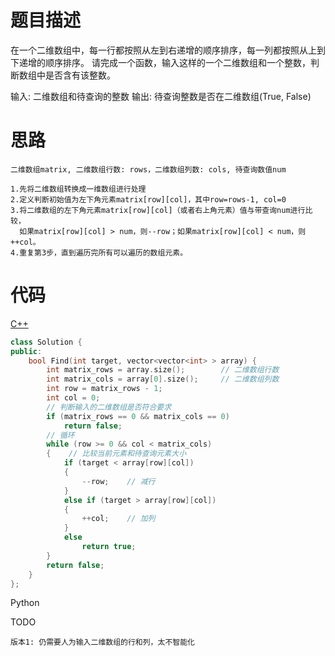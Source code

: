 # 题目描述

在一个二维数组中，每一行都按照从左到右递增的顺序排序，每一列都按照从上到下递增的顺序排序。
请完成一个函数，输入这样的一个二维数组和一个整数，判断数组中是否含有该整数。

输入: 二维数组和待查询的整数
输出: 待查询整数是否在二维数组(True, False)

# 思路

	二维数组matrix, 二维数组行数: rows，二维数组列数: cols, 待查询数值num
	
	1.先将二维数组转换成一维数组进行处理
	2.定义判断初始值为左下角元素matrix[row][col]，其中row=rows-1, col=0
	3.将二维数组的左下角元素matrix[row][col]（或者右上角元素）值与带查询num进行比较，
	  如果matrix[row][col] > num，则--row；如果matrix[row][col] < num，则++col。
	4.重复第3步，直到遍历完所有可以遍历的数组元素。

# 代码

[C++](FindInPartiallySortedMatrix.cpp)

```c++
class Solution {
public:
	bool Find(int target, vector<vector<int> > array) {
		int matrix_rows = array.size();        // 二维数组行数
		int matrix_cols = array[0].size();     // 二维数组列数
		int row = matrix_rows - 1;
		int col = 0;
		// 判断输入的二维数组是否符合要求
		if (matrix_rows == 0 && matrix_cols == 0)
			return false;
		// 循环
		while (row >= 0 && col < matrix_cols)
		{    // 比较当前元素和待查询元素大小
			if (target < array[row][col])
			{
				--row;    // 减行
			}
			else if (target > array[row][col])
			{
				++col;    // 加列
			}
			else
				return true;
		}
		return false;
	}
};
```

Python



TODO

	版本1: 仍需要人为输入二维数组的行和列，太不智能化